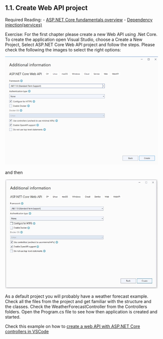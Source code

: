 ## 1.1. Create Web API project

   Required Reading:
    - [ASP.NET Core fundamentals overview](https://learn.microsoft.com/en-us/aspnet/core/fundamentals/?view=aspnetcore-7.0&tabs=linux)
    - [Dependency injection(services)](https://learn.microsoft.com/en-us/aspnet/core/fundamentals/dependency-injection?view=aspnetcore-7.0)

   Exercise:
   For the first chapter please create a new Web API using .Net Core.
   To create the application open Visual Studio, choose a Create a New Project, Select ASP.NET Core Web API project and follow the steps. Please check the following the images to select the right options: 

   ![Data Model](https://github.com/msg-CareerPaths/csharp-training/blob/main/resources/images/webapi1.png)

   and then 

   ![Data Model](https://github.com/msg-CareerPaths/csharp-training/blob/main/resources/images/webapi2.png)
   
   As a default project you will probably have a weather forecast example.
   Check all the files from the project and get familiar with the structure and the classes.
   Check the WeatherForecastController from the Controllers folders.
   Open the Program.cs file to see how then application is created and started.
   
  Check this example on how to [create a web API with ASP.NET Core controllers in VSCode](https://learn.microsoft.com/ro-ro/training/modules/build-web-api-aspnet-core/?WT.mc_id=dotnet-35129-website)
